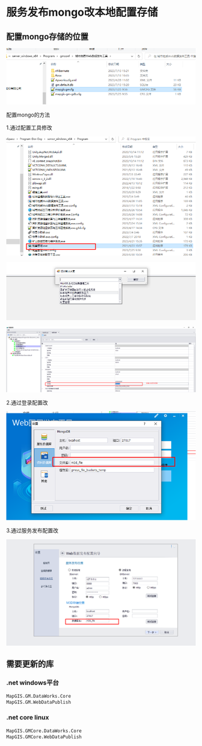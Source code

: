 # 服务发布mongo改本地配置存储



## 配置mongo存储的位置

![image-20230725101700661](./服务发布mongo改本地配置存储.assets/image-20230725101700661.png)





配置mongo的方法

1.通过配置工具修改

![image-20230725101752685](./服务发布mongo改本地配置存储.assets/image-20230725101752685.png)

![image-20230725101832753](./服务发布mongo改本地配置存储.assets/image-20230725101832753.png)

![image-20230725101902493](./服务发布mongo改本地配置存储.assets/image-20230725101902493.png)



2.通过登录配置改

![image-20230725102000173](./服务发布mongo改本地配置存储.assets/image-20230725102000173.png)



3.通过服务发布配置改

![image-20230725102053027](./服务发布mongo改本地配置存储.assets/image-20230725102053027.png)



## 需要更新的库



### .net windows平台

```
MapGIS.GM.DataWorks.Core
MapGIS.GM.WebDataPublish

```





### .net core linux 

```
MapGIS.GMCore.DataWorks.Core
MapGIS.GMCore.WebDataPublish
```



